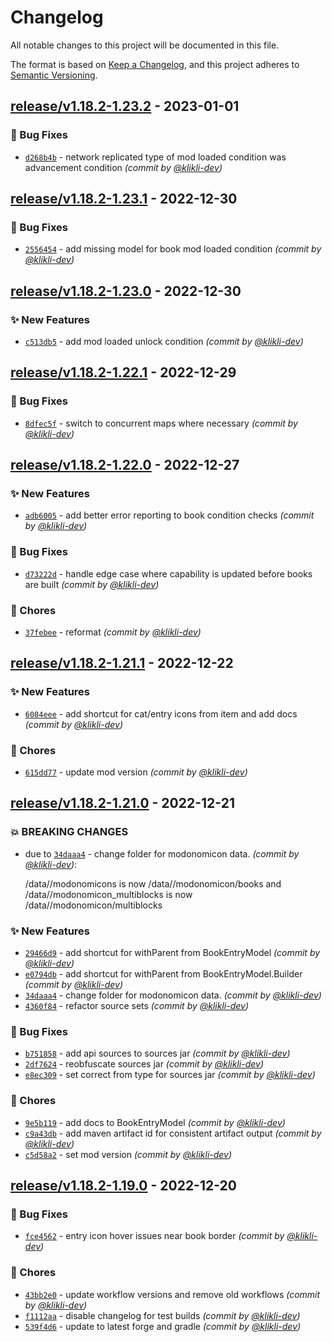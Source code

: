 # Changelog
All notable changes to this project will be documented in this file.

The format is based on [Keep a Changelog](https://keepachangelog.com/en/1.0.0/),
and this project adheres to [Semantic Versioning](https://semver.org/spec/v2.0.0.html).

## [release/v1.18.2-1.23.2] - 2023-01-01
### :bug: Bug Fixes
- [`d268b4b`](https://github.com/klikli-dev/modonomicon/commit/d268b4b7cd31f72dd2f53ce404941fbb8d353d62) - network replicated type of mod loaded condition was advancement condition *(commit by [@klikli-dev](https://github.com/klikli-dev))*


## [release/v1.18.2-1.23.1] - 2022-12-30
### :bug: Bug Fixes
- [`2556454`](https://github.com/klikli-dev/modonomicon/commit/2556454c429c6f2f4520cc8f0d289f64b6fc7775) - add missing model for book mod loaded condition *(commit by [@klikli-dev](https://github.com/klikli-dev))*


## [release/v1.18.2-1.23.0] - 2022-12-30
### :sparkles: New Features
- [`c513db5`](https://github.com/klikli-dev/modonomicon/commit/c513db5f16525780da6dfbcc766be125e38c9158) - add mod loaded unlock condition *(commit by [@klikli-dev](https://github.com/klikli-dev))*


## [release/v1.18.2-1.22.1] - 2022-12-29
### :bug: Bug Fixes
- [`8dfec5f`](https://github.com/klikli-dev/modonomicon/commit/8dfec5f6dd8524886b55dfe9421c61e43ed2ba3e) - switch to concurrent maps where necessary *(commit by [@klikli-dev](https://github.com/klikli-dev))*


## [release/v1.18.2-1.22.0] - 2022-12-27
### :sparkles: New Features
- [`adb6005`](https://github.com/klikli-dev/modonomicon/commit/adb600589b61aacc05275018f4fe6d50b7e3d2ae) - add better error reporting to book condition checks *(commit by [@klikli-dev](https://github.com/klikli-dev))*

### :bug: Bug Fixes
- [`d73222d`](https://github.com/klikli-dev/modonomicon/commit/d73222d98c385d3ae7e8f41b81d2cba64a1aee2b) - handle edge case where capability is updated before books are built *(commit by [@klikli-dev](https://github.com/klikli-dev))*

### :wrench: Chores
- [`37febee`](https://github.com/klikli-dev/modonomicon/commit/37febeeb3f1dcf426bc0317871a074303f69cb96) - reformat *(commit by [@klikli-dev](https://github.com/klikli-dev))*


## [release/v1.18.2-1.21.1] - 2022-12-22
### :sparkles: New Features
- [`6084eee`](https://github.com/klikli-dev/modonomicon/commit/6084eee3a985cd6c7e5c5989594040bb32cb78f2) - add shortcut for cat/entry icons from item and add docs *(commit by [@klikli-dev](https://github.com/klikli-dev))*

### :wrench: Chores
- [`615dd77`](https://github.com/klikli-dev/modonomicon/commit/615dd771423eba13ffae222e165430bf5238fd77) - update mod version *(commit by [@klikli-dev](https://github.com/klikli-dev))*


## [release/v1.18.2-1.21.0] - 2022-12-21
### :boom: BREAKING CHANGES
- due to [`34daaa4`](https://github.com/klikli-dev/modonomicon/commit/34daaa4ccf5dc9aeba476eaf51a33175084cc159) - change folder for modonomicon data. *(commit by [@klikli-dev](https://github.com/klikli-dev))*:

  /data/<modid>/modonomicons is now /data/<modid>/modonomicon/books and /data/<modid>/modonomicon_multiblocks is now /data/<modid>/modonomicon/multiblocks


### :sparkles: New Features
- [`29466d9`](https://github.com/klikli-dev/modonomicon/commit/29466d95004069822920c27bc7df0a13fbbfcd53) - add shortcut for withParent from BookEntryModel *(commit by [@klikli-dev](https://github.com/klikli-dev))*
- [`e0794db`](https://github.com/klikli-dev/modonomicon/commit/e0794db86ced6a7ac0b6967a127958dd298e3eb6) - add shortcut for withParent from BookEntryModel.Builder *(commit by [@klikli-dev](https://github.com/klikli-dev))*
- [`34daaa4`](https://github.com/klikli-dev/modonomicon/commit/34daaa4ccf5dc9aeba476eaf51a33175084cc159) - change folder for modonomicon data. *(commit by [@klikli-dev](https://github.com/klikli-dev))*
- [`4360f84`](https://github.com/klikli-dev/modonomicon/commit/4360f8446b6c4e5707ceb19354bd922b81192635) - refactor source sets *(commit by [@klikli-dev](https://github.com/klikli-dev))*

### :bug: Bug Fixes
- [`b751858`](https://github.com/klikli-dev/modonomicon/commit/b751858bee1bf078e07da0c32f760de5603cbf83) - add api sources to sources jar *(commit by [@klikli-dev](https://github.com/klikli-dev))*
- [`2df7624`](https://github.com/klikli-dev/modonomicon/commit/2df762446d02854e68cead9c635d037a5a244b9e) - reobfuscate sources jar *(commit by [@klikli-dev](https://github.com/klikli-dev))*
- [`e8ec309`](https://github.com/klikli-dev/modonomicon/commit/e8ec309e624a94ddc72cebe86659d4ca7deb56f7) - set correct from type for sources jar *(commit by [@klikli-dev](https://github.com/klikli-dev))*

### :wrench: Chores
- [`9e5b119`](https://github.com/klikli-dev/modonomicon/commit/9e5b1190a6bf1ff107b589c6cfc80b43189c60dc) - add docs to BookEntryModel *(commit by [@klikli-dev](https://github.com/klikli-dev))*
- [`c9a43db`](https://github.com/klikli-dev/modonomicon/commit/c9a43dbd94737360721db92d46273e02b2b91d81) - add maven artifact id for consistent artifact output *(commit by [@klikli-dev](https://github.com/klikli-dev))*
- [`c5d58a2`](https://github.com/klikli-dev/modonomicon/commit/c5d58a2d0ebca5011f4fbf0df57e301b94781223) - set mod version *(commit by [@klikli-dev](https://github.com/klikli-dev))*


## [release/v1.18.2-1.19.0] - 2022-12-20
### :bug: Bug Fixes
- [`fce4562`](https://github.com/klikli-dev/modonomicon/commit/fce456241fa766e9a570b535e397adc6b3a877d8) - entry icon hover issues near book border *(commit by [@klikli-dev](https://github.com/klikli-dev))*

### :wrench: Chores
- [`43bb2e0`](https://github.com/klikli-dev/modonomicon/commit/43bb2e0bfd21b64a24ed66c2f07d3c3bc805dffb) - update workflow versions and remove old workflows *(commit by [@klikli-dev](https://github.com/klikli-dev))*
- [`f1112aa`](https://github.com/klikli-dev/modonomicon/commit/f1112aa9afbc226f9446112a256d29687ad4dd40) - disable changelog for test builds *(commit by [@klikli-dev](https://github.com/klikli-dev))*
- [`539f4d6`](https://github.com/klikli-dev/modonomicon/commit/539f4d62bdc0f3f532d020f949930def91effaed) - update to latest forge and gradle *(commit by [@klikli-dev](https://github.com/klikli-dev))*


[release/v1.18.2-1.19.0]: https://github.com/klikli-dev/modonomicon/compare/beta/v1.18.2-1.16.2...release/v1.18.2-1.19.0
[release/v1.18.2-1.21.0]: https://github.com/klikli-dev/modonomicon/compare/release/v1.18.2-1.19.0...release/v1.18.2-1.21.0
[release/v1.18.2-1.21.1]: https://github.com/klikli-dev/modonomicon/compare/release/v1.18.2-1.21.0...release/v1.18.2-1.21.1
[release/v1.18.2-1.22.0]: https://github.com/klikli-dev/modonomicon/compare/release/v1.18.2-1.21.1...release/v1.18.2-1.22.0
[release/v1.18.2-1.22.1]: https://github.com/klikli-dev/modonomicon/compare/release/v1.18.2-1.22.0...release/v1.18.2-1.22.1
[release/v1.18.2-1.23.0]: https://github.com/klikli-dev/modonomicon/compare/release/v1.18.2-1.22.1...release/v1.18.2-1.23.0
[release/v1.18.2-1.23.1]: https://github.com/klikli-dev/modonomicon/compare/release/v1.18.2-1.23.0...release/v1.18.2-1.23.1
[release/v1.18.2-1.23.2]: https://github.com/klikli-dev/modonomicon/compare/release/v1.18.2-1.23.1...release/v1.18.2-1.23.2